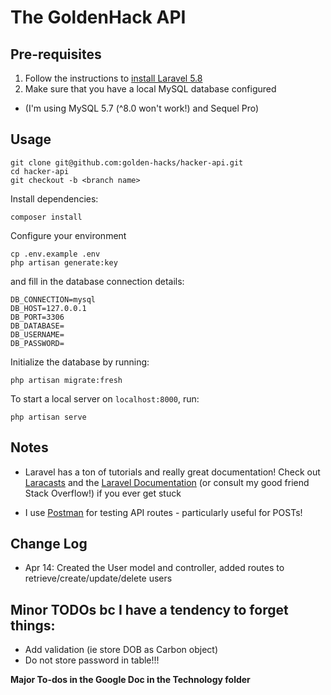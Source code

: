# The GoldenHack API

## Pre-requisites

1. Follow the instructions to [install Laravel 5.8](https://laravel.com/docs/5.8)
2. Make sure that you have a local MySQL database configured
- (I'm using MySQL 5.7 (^8.0 won't work!) and Sequel Pro)

## Usage

```
git clone git@github.com:golden-hacks/hacker-api.git
cd hacker-api
git checkout -b <branch name>
```

Install dependencies:
```
composer install
```

Configure your environment
```
cp .env.example .env
php artisan generate:key
```
and fill in the database connection details:
```
DB_CONNECTION=mysql
DB_HOST=127.0.0.1
DB_PORT=3306
DB_DATABASE=
DB_USERNAME=
DB_PASSWORD=
```
Initialize the database by running:
```
php artisan migrate:fresh
```

To start a local server on `localhost:8000`, run:
```
php artisan serve
```


## Notes
- Laravel has a ton of tutorials and really great documentation!
Check out [Laracasts](https://laracasts.com/series/laravel-from-scratch-2018) and the [Laravel Documentation](https://laravel.com/docs/5.8) (or consult my good friend Stack Overflow!) if you ever get stuck

- I use [Postman](https://www.getpostman.com/) for testing API routes - particularly useful for POSTs!

## Change Log
- Apr 14: Created the User model and controller, added routes to retrieve/create/update/delete users

## Minor TODOs bc I have a tendency to forget things:
- Add validation (ie store DOB as Carbon object)
- Do not store password in table!!!

**Major To-dos in the Google Doc in the Technology folder**
